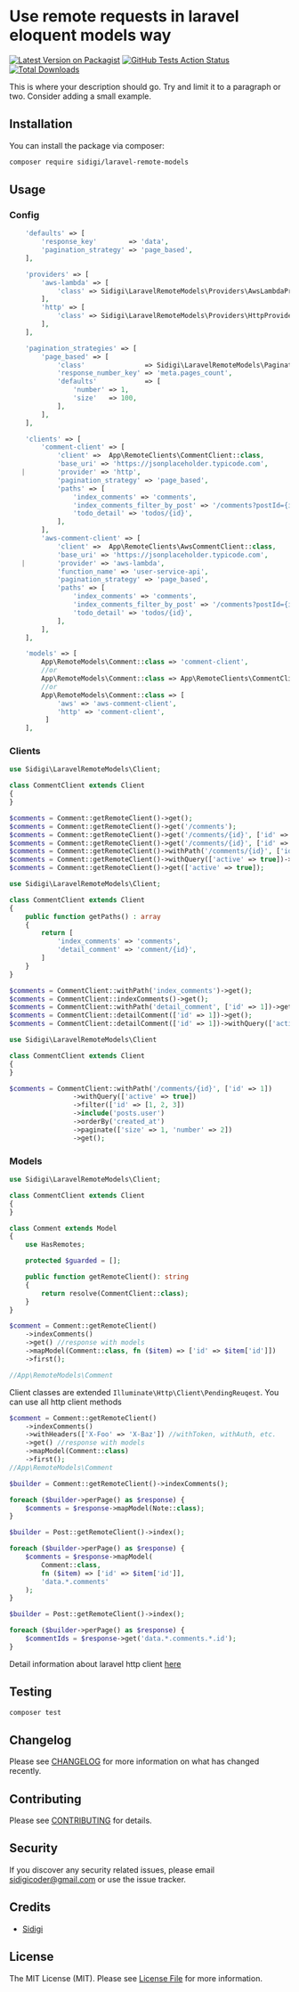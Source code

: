 # Use remote requests in laravel eloquent models way

[![Latest Version on Packagist](https://img.shields.io/packagist/v/sidigi/laravel-remote-models.svg?style=flat-square)](https://packagist.org/packages/sidigi/laravel-remote-models)
[![GitHub Tests Action Status](https://img.shields.io/github/workflow/status/sidigi/laravel-remote-models/run-tests?label=tests)](https://github.com/sidigi/laravel-remote-models/actions?query=workflow%3Arun-tests+branch%3Amaster)
[![Total Downloads](https://img.shields.io/packagist/dt/sidigi/laravel-remote-models.svg?style=flat-square)](https://packagist.org/packages/sidigi/laravel-remote-models)

This is where your description should go. Try and limit it to a paragraph or two. Consider adding a small example.

## Installation

You can install the package via composer:

```bash
composer require sidigi/laravel-remote-models
```

## Usage

### Config

```php
    'defaults' => [
        'response_key'        => 'data',
        'pagination_strategy' => 'page_based',
    ],

    'providers' => [
        'aws-lambda' => [
            'class' => Sidigi\LaravelRemoteModels\Providers\AwsLambdaProvider::class,
        ],
        'http' => [
            'class' => Sidigi\LaravelRemoteModels\Providers\HttpProvider::class,
        ],
    ],

    'pagination_strategies' => [
        'page_based' => [
            'class'               => Sidigi\LaravelRemoteModels\Pagination\PaginationBaseStrategy::class,
            'response_number_key' => 'meta.pages_count',
            'defaults'            => [
                'number' => 1,
                'size'   => 100,
            ],
        ],
    ],

    'clients' => [
        'comment-client' => [
            'client' =>  App\RemoteClients\CommentClient::class,
            'base_uri' => 'https://jsonplaceholder.typicode.com',
   |        'provider' => 'http',
            'pagination_strategy' => 'page_based',
            'paths' => [
                'index_comments' => 'comments',
                'index_comments_filter_by_post' => '/comments?postId={id}',
                'todo_detail' => 'todos/{id}',
            ],
        ],
        'aws-comment-client' => [
            'client' =>  App\RemoteClients\AwsCommentClient::class,
            'base_uri' => 'https://jsonplaceholder.typicode.com',
   |        'provider' => 'aws-lambda',
            'function_name' => 'user-service-api',
            'pagination_strategy' => 'page_based',
            'paths' => [
                'index_comments' => 'comments',
                'index_comments_filter_by_post' => '/comments?postId={id}',
                'todo_detail' => 'todos/{id}',
            ],
        ],
    ],

    'models' => [
        App\RemoteModels\Comment::class => 'comment-client',
        //or
        App\RemoteModels\Comment::class => App\RemoteClients\CommentClient::class,
        //or
        App\RemoteModels\Comment::class => [
            'aws' => 'aws-comment-client',
            'http' => 'comment-client',
         ]
    ],
```

### Clients

```php
use Sidigi\LaravelRemoteModels\Client;

class CommentClient extends Client
{
}

$comments = Comment::getRemoteClient()->get();
$comments = Comment::getRemoteClient()->get('/comments');
$comments = Comment::getRemoteClient()->get('/comments/{id}', ['id' => 1]);
$comments = Comment::getRemoteClient()->get('/comments/{id}', ['id' => 1, 'active' => true]);
$comments = Comment::getRemoteClient()->withPath('/comments/{id}', ['id' => 1])->get();
$comments = Comment::getRemoteClient()->withQuery(['active' => true])->get();
$comments = Comment::getRemoteClient()->get(['active' => true]);
```

```php
use Sidigi\LaravelRemoteModels\Client;

class CommentClient extends Client
{
    public function getPaths() : array
    {
        return [
            'index_comments' => 'comments',
            'detail_comment' => 'comment/{id}',
        ]
    }
}

$comments = CommentClient::withPath('index_comments')->get();
$comments = CommentClient::indexComments()->get();
$comments = CommentClient::withPath('detail_comment', ['id' => 1])->get();
$comments = CommentClient::detailComment(['id' => 1])->get();
$comments = CommentClient::detailComment(['id' => 1])->withQuery(['active' => true])->get();
```

```php
use Sidigi\LaravelRemoteModels\Client

class CommentClient extends Client
{
}

$comments = CommentClient::withPath('/comments/{id}', ['id' => 1])
                ->withQuery(['active' => true])
                ->filter(['id' => [1, 2, 3])
                ->include('posts.user')
                ->orderBy('created_at')
                ->paginate(['size' => 1, 'number' => 2])
                ->get();
```

### Models

```php
use Sidigi\LaravelRemoteModels\Client;

class CommentClient extends Client
{
}

class Comment extends Model
{
    use HasRemotes;

    protected $guarded = [];

    public function getRemoteClient(): string
    {
        return resolve(CommentClient::class);
    }
}

$comment = Comment::getRemoteClient()
    ->indexComments()
    ->get() //response with models
    ->mapModel(Comment::class, fn ($item) => ['id' => $item['id']])
    ->first();

//App\RemoteModels\Comment
```

Client classes are extended `Illuminate\Http\Client\PendingReuqest`. You can use all http client methods

```php
$comment = Comment::getRemoteClient()
    ->indexComments()
    ->withHeaders(['X-Foo' => 'X-Baz']) //withToken, withAuth, etc.
    ->get() //response with models
    ->mapModel(Comment::class)
    ->first();
//App\RemoteModels\Comment
```

```php
$builder = Comment::getRemoteClient()->indexComments();

foreach ($builder->perPage() as $response) {
    $comments = $response->mapModel(Note::class);
}
```

```php
$builder = Post::getRemoteClient()->index();

foreach ($builder->perPage() as $response) {
    $comments = $response->mapModel(
        Comment::class,
        fn ($item) => ['id' => $item['id']],
        'data.*.comments'
    );
}
```

```php
$builder = Post::getRemoteClient()->index();

foreach ($builder->perPage() as $response) {
    $commentIds = $response->get('data.*.comments.*.id');
}
```

Detail information about laravel http client [here](https://laravel.com/docs/8.x/http-client)

## Testing

```bash
composer test
```

## Changelog

Please see [CHANGELOG](CHANGELOG.md) for more information on what has changed recently.

## Contributing

Please see [CONTRIBUTING](CONTRIBUTING.md) for details.

## Security

If you discover any security related issues, please email sidigicoder@gmail.com or use the issue tracker.

## Credits

-   [Sidigi](https://github.com/sidigi)

## License

The MIT License (MIT). Please see [License File](LICENSE.md) for more information.

